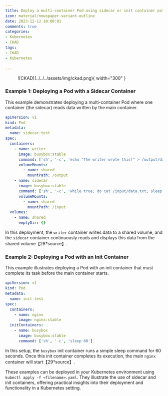 ```yaml
---
title: Deploy a multi-container Pod using sidecar or init container patterns.
icon: material/newspaper-variant-outline
date: 2023-12-12 10:00:01
comments: true
categories:
- Kubernetes
- CKAD
tags:
- CKAD
- Kubernetes

---
```


<!-- markdownlint-disable MD033 -->
<figure markdown="span">
  ![CKAD](../../../assets/img/ckad.png){ width="300" }
</figure>

### Example 1: Deploying a Pod with a Sidecar Container

This example demonstrates deploying a multi-container Pod where one container (the sidecar) reads data written by the main container.

```yaml
apiVersion: v1
kind: Pod
metadata:
  name: sidecar-test
spec:
  containers:
    - name: writer
      image: busybox:stable
      command: ['sh', '-c', 'echo "The writer wrote this!" > /output/data.txt; while true; do sleep 5; done']
      volumeMounts:
        - name: shared
          mountPath: /output
    - name: sidecar
      image: busybox:stable
      command: ['sh', '-c', 'while true; do cat /input/data.txt; sleep 5; done']
      volumeMounts:
        - name: shared
          mountPath: /input
  volumes:
    - name: shared
      emptyDir: {}
```

In this deployment, the `writer` container writes data to a shared volume, and the `sidecar` container continuously reads and displays this data from the shared volume【28†source】.

### Example 2: Deploying a Pod with an Init Container

This example illustrates deploying a Pod with an init container that must complete its task before the main container starts.

```yaml
apiVersion: v1
kind: Pod
metadata:
  name: init-test
spec:
  containers:
    - name: nginx
      image: nginx:stable
  initContainers:
    - name: busybox
      image: busybox:stable
      command: ['sh', '-c', 'sleep 60']
```

In this setup, the `busybox` init container runs a simple sleep command for 60 seconds. Once this init container completes its execution, the main `nginx` container will start【29†source】.

These examples can be deployed in your Kubernetes environment using `kubectl apply -f <filename>.yaml`. They illustrate the use of sidecar and init containers, offering practical insights into their deployment and functionality in a Kubernetes setting.
